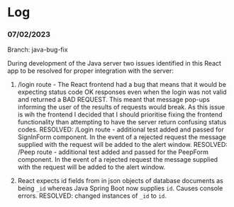 # Log

### 07/02/2023

Branch: java-bug-fix

During development of the Java server two issues identified in this React app to be resolved for proper integration with the server:

1. /login route - The React frontend had a bug that means that it would be expecting status code OK responses even when the login was not valid and returned a BAD REQUEST. This meant that message pop-ups informing the user of the results of requests would break. As this issue is wih the frontend I decided that I should prioritise fixing the frontend functionality than attempting to have the server return confusing status codes.
   RESOLVED: /Login route - additional test added and passed for SignInForm component. In the event of a rejected request the message supplied with the request will be added to the alert window.
   RESOLVED: /Peep route - additional test added and passed for the PeepForm component. In the event of a rejected request the message supplied with the request will be added to the alert window.

2. React expects id fields from in json objects of database documents as being `_id` whereas Java Spring Boot now supplies `id`. Causes console errors.
   RESOLVED: changed instances of `_id` to `id`.
